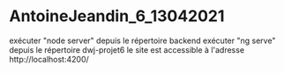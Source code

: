 # AntoineJeandin_6_13042021

exécuter "node server" depuis le répertoire backend
exécuter "ng serve" depuis le répertoire dwj-projet6
le site est accessible à l'adresse http://localhost:4200/
